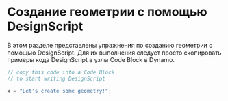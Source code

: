 # Создание геометрии с помощью DesignScript

В этом разделе представлены упражнения по созданию геометрии с помощью DesignScript. Для их выполнения следует просто скопировать примеры кода DesignScript в узлы Code Block в Dynamo.

```js
// copy this code into a Code Block
// to start writing DesignScript

x = "Let's create some geometry!";
```
